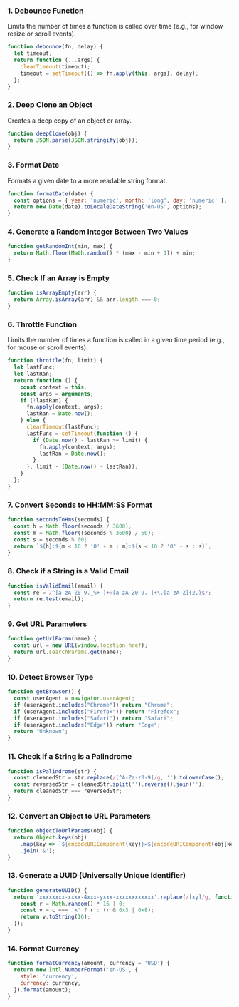 ### 1. **Debounce Function**
Limits the number of times a function is called over time (e.g., for window resize or scroll events).

```javascript
function debounce(fn, delay) {
  let timeout;
  return function (...args) {
    clearTimeout(timeout);
    timeout = setTimeout(() => fn.apply(this, args), delay);
  };
}
```
### 2. Deep Clone an Object
Creates a deep copy of an object or array.

```javascript
function deepClone(obj) {
  return JSON.parse(JSON.stringify(obj));
}
```

### 3. Format Date
Formats a given date to a more readable string format.

```javascript
function formatDate(date) {
  const options = { year: 'numeric', month: 'long', day: 'numeric' };
  return new Date(date).toLocaleDateString('en-US', options);
}
```

### 4. Generate a Random Integer Between Two Values

```javascript
function getRandomInt(min, max) {
  return Math.floor(Math.random() * (max - min + 1)) + min;
}
```

### 5. Check If an Array is Empty

```javascript
function isArrayEmpty(arr) {
  return Array.isArray(arr) && arr.length === 0;
}
```

### 6. Throttle Function
Limits the number of times a function is called in a given time period (e.g., for mouse or scroll events).

```javascript
function throttle(fn, limit) {
  let lastFunc;
  let lastRan;
  return function () {
    const context = this;
    const args = arguments;
    if (!lastRan) {
      fn.apply(context, args);
      lastRan = Date.now();
    } else {
      clearTimeout(lastFunc);
      lastFunc = setTimeout(function () {
        if (Date.now() - lastRan >= limit) {
          fn.apply(context, args);
          lastRan = Date.now();
        }
      }, limit - (Date.now() - lastRan));
    }
  };
}
```

### 7. Convert Seconds to HH:MM:SS Format

```javascript
function secondsToHms(seconds) {
  const h = Math.floor(seconds / 3600);
  const m = Math.floor((seconds % 3600) / 60);
  const s = seconds % 60;
  return `${h}:${m < 10 ? '0' + m : m}:${s < 10 ? '0' + s : s}`;
}
```

### 8. Check if a String is a Valid Email

```javascript
function isValidEmail(email) {
  const re = /^[a-zA-Z0-9._%+-]+@[a-zA-Z0-9.-]+\.[a-zA-Z]{2,}$/;
  return re.test(email);
}
```

### 9. Get URL Parameters

```javascript
function getUrlParam(name) {
  const url = new URL(window.location.href);
  return url.searchParams.get(name);
}
```

### 10. Detect Browser Type

```javascript
function getBrowser() {
  const userAgent = navigator.userAgent;
  if (userAgent.includes("Chrome")) return "Chrome";
  if (userAgent.includes("Firefox")) return "Firefox";
  if (userAgent.includes("Safari")) return "Safari";
  if (userAgent.includes("Edge")) return "Edge";
  return "Unknown";
}
```

### 11. Check if a String is a Palindrome

```javascript
function isPalindrome(str) {
  const cleanedStr = str.replace(/[^A-Za-z0-9]/g, '').toLowerCase();
  const reversedStr = cleanedStr.split('').reverse().join('');
  return cleanedStr === reversedStr;
}
```

### 12. Convert an Object to URL Parameters

```javascript
function objectToUrlParams(obj) {
  return Object.keys(obj)
    .map(key => `${encodeURIComponent(key)}=${encodeURIComponent(obj[key])}`)
    .join('&');
}
```

### 13. Generate a UUID (Universally Unique Identifier)

```javascript
function generateUUID() {
  return 'xxxxxxxx-xxxx-4xxx-yxxx-xxxxxxxxxxxx'.replace(/[xy]/g, function(c) {
    const r = Math.random() * 16 | 0;
    const v = c === 'x' ? r : (r & 0x3 | 0x8);
    return v.toString(16);
  });
}
```

### 14. Format Currency

```javascript
function formatCurrency(amount, currency = 'USD') {
  return new Intl.NumberFormat('en-US', {
    style: 'currency',
    currency: currency,
  }).format(amount);
}
```
